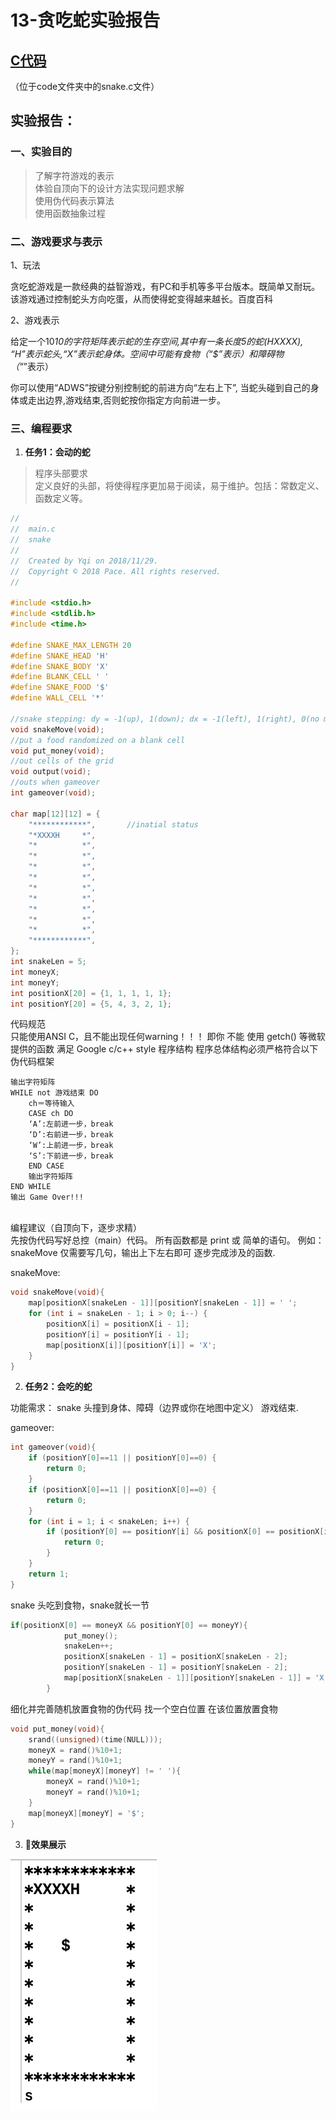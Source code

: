 # 13-贪吃蛇实验报告

## [C代码](./code/snake.c)

（位于code文件夹中的snake.c文件）


## 实验报告：

### 一、实验目的<br>

>了解字符游戏的表示<br>
体验自顶向下的设计方法实现问题求解<br>
使用伪代码表示算法<br>
使用函数抽象过程<br>

### 二、游戏要求与表示<br>

1、玩法

贪吃蛇游戏是一款经典的益智游戏，有PC和手机等多平台版本。既简单又耐玩。该游戏通过控制蛇头方向吃蛋，从而使得蛇变得越来越长。百度百科

2、游戏表示

给定一个10*10的字符矩阵表示蛇的生存空间,其中有一条长度5的蛇(HXXXX), “H”表示蛇头,“X”表示蛇身体。空间中可能有食物（“$”表示）和障碍物（“*”表示）

你可以使用“ADWS”按键分别控制蛇的前进方向“左右上下”, 当蛇头碰到自己的身体或走出边界,游戏结束,否则蛇按你指定方向前进一步。

### 三、编程要求

1. **任务1：会动的蛇**

>程序头部要求<br>
定义良好的头部，将使得程序更加易于阅读，易于维护。包括：常数定义、函数定义等。

```c
//
//  main.c
//  snake
//
//  Created by Yqi on 2018/11/29.
//  Copyright © 2018 Pace. All rights reserved.
//

#include <stdio.h>
#include <stdlib.h>
#include <time.h>

#define SNAKE_MAX_LENGTH 20
#define SNAKE_HEAD 'H'
#define SNAKE_BODY 'X'
#define BLANK_CELL ' '
#define SNAKE_FOOD '$'
#define WALL_CELL '*'

//snake stepping: dy = -1(up), 1(down); dx = -1(left), 1(right), 0(no move)
void snakeMove(void);
//put a food randomized on a blank cell
void put_money(void);
//out cells of the grid
void output(void);
//outs when gameover
int gameover(void);

char map[12][12] = {
    "************",       //inatial status
    "*XXXXH     *",
    "*          *",
    "*          *",
    "*          *",
    "*          *",
    "*          *",
    "*          *",
    "*          *",
    "*          *",
    "*          *",
    "************",
};
int snakeLen = 5;
int moneyX;
int moneyY;
int positionX[20] = {1, 1, 1, 1, 1};
int positionY[20] = {5, 4, 3, 2, 1};
```

代码规范<br>
只能使用ANSI C，且不能出现任何warning！！！
即你 不能 使用 getch() 等微软提供的函数
满足 Google c/c++ style
程序结构
程序总体结构必须严格符合以下伪代码框架 

	输出字符矩阵
	WHILE not 游戏结束 DO
		ch＝等待输入
		CASE ch DO
		‘A’:左前进一步，break 
		‘D’:右前进一步，break    
		‘W’:上前进一步，break    
		‘S’:下前进一步，break    
		END CASE
		输出字符矩阵
	END WHILE
	输出 Game Over!!! 
<br>
编程建议（自顶向下，逐步求精）<br>
先按伪代码写好总控（main）代码。
所有函数都是 print 或 简单的语句。 例如： snakeMove 仅需要写几句，输出上下左右即可
逐步完成涉及的函数.

snakeMove:
```c
void snakeMove(void){
    map[positionX[snakeLen - 1]][positionY[snakeLen - 1]] = ' ';
    for (int i = snakeLen - 1; i > 0; i--) {
        positionX[i] = positionX[i - 1];
        positionY[i] = positionY[i - 1];
        map[positionX[i]][positionY[i]] = 'X';
    }
}
```

2. **任务2：会吃的蛇**

功能需求：
snake 头撞到身体、障碍（边界或你在地图中定义） 游戏结束.

gameover:
```c
int gameover(void){
    if (positionY[0]==11 || positionY[0]==0) {
        return 0;
    }
    if (positionX[0]==11 || positionX[0]==0) {
        return 0;
    }
    for (int i = 1; i < snakeLen; i++) {
        if (positionY[0] == positionY[i] && positionX[0] == positionX[i]) {
            return 0;
        }
    }
    return 1;
}
```

snake 头吃到食物，snake就长一节
```c
if(positionX[0] == moneyX && positionY[0] == moneyY){
            put_money();
            snakeLen++;
            positionX[snakeLen - 1] = positionX[snakeLen - 2];
            positionY[snakeLen - 1] = positionY[snakeLen - 2];
            map[positionX[snakeLen - 1]][positionY[snakeLen - 1]] = 'X';
        }
```

细化并完善随机放置食物的伪代码
找一个空白位置
在该位置放置食物
```c
void put_money(void){
    srand((unsigned)(time(NULL)));
    moneyX = rand()%10+1;
    moneyY = rand()%10+1;
    while(map[moneyX][moneyY] != ' '){
        moneyX = rand()%10+1;
        moneyY = rand()%10+1;
    }
    map[moneyX][moneyY] = '$';
}
```

3. **效果展示**

![](./images/snake.gif)
